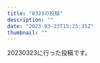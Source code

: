 ```yaml
---
title: "0323の投稿"
description: ""
date: "2023-03-23T15:25:35Z"
thumbnail: ""
---
```

20230323に行った投稿です。
<!--more-->
